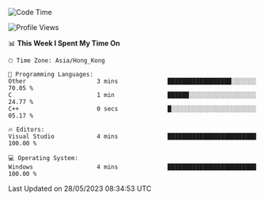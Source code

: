 <!--START_SECTION:waka-->
![Code Time](http://img.shields.io/badge/Code%20Time-58%20hrs%2027%20mins-blue)

![Profile Views](http://img.shields.io/badge/Profile%20Views-0-blue)

📊 **This Week I Spent My Time On** 

```text
🕑︎ Time Zone: Asia/Hong_Kong

💬 Programming Languages: 
Other                    3 mins              ██████████████████░░░░░░░   70.05 % 
C                        1 min               ██████░░░░░░░░░░░░░░░░░░░   24.77 % 
C++                      0 secs              █░░░░░░░░░░░░░░░░░░░░░░░░   05.17 % 

🔥 Editors: 
Visual Studio            4 mins              █████████████████████████   100.00 % 

💻 Operating System: 
Windows                  4 mins              █████████████████████████   100.00 % 
```


 Last Updated on 28/05/2023 08:34:53 UTC
<!--END_SECTION:waka-->
